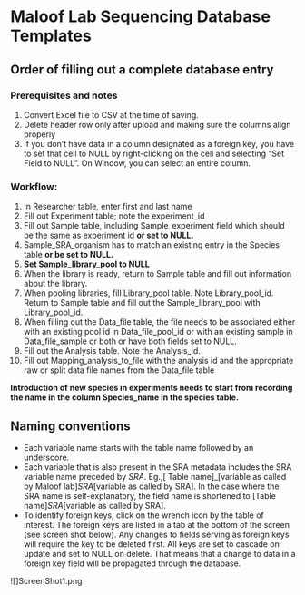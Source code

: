 # Maloof Lab Sequencing Database Templates

## Order of filling out a complete database entry

### Prerequisites and notes

1. Convert Excel file to CSV at the time of saving.
2. Delete header row only after upload and making sure the columns align properly
3. If you don’t have data in a column designated as a foreign key, you have to set that cell to NULL by right-clicking on the cell and selecting “Set Field to NULL”. On Window, you can select an entire column.

### Workflow:

1.	In Researcher table, enter first and last name
2.	Fill out Experiment table; note the experiment_id
3.	Fill out Sample table, including Sample_experiment field which should be the same as experiment id __or set to NULL.__
4.	Sample_SRA_organism has to match an existing entry in the Species table __or be set to NULL.__
5.	__Set Sample_library_pool to NULL__
6.	When the library is ready, return to Sample table and fill out information about the library.
7.	When pooling libraries, fill Library_pool table. Note Library_pool_id. Return to Sample table and fill out the Sample_library_pool with Library_pool_id.
8.	When filling out the Data_file table, the file needs to be associated either with an existing pool id in Data_file_pool_id or with an existing sample in Data_file_sample or both or have both fields set to NULL.
9.	Fill out the Analysis table. Note the Analysis_id.
10.	Fill out Mapping_analysis_to_file with the analysis id and the appropriate raw or split data file names from the Data_file table

__Introduction of new species in experiments needs to start from recording the name in the column Species_name in the species table.__

## Naming conventions

* Each variable name starts with the table name followed by an underscore. 
* Each variable that is also present in the SRA metadata includes the SRA variable name preceded by _SRA_. Eg.,[ Table name]_[variable as called by Maloof lab]_SRA_[variable as called by SRA]. In the case where the SRA name is self-explanatory, the field name is shortened to [Table name]_SRA_[variable as called by SRA].
* To identify foreign keys, click on the wrench icon by the table of interest. The foreign keys are listed in a tab at the bottom of the screen (see screen shot below). Any changes to fields serving as foreign keys will require the key to be deleted first. All keys are set to cascade on update and set to NULL on delete. That means that a change to data in a foreign key field will be propagated through the database.

![]ScreenShot1.png
